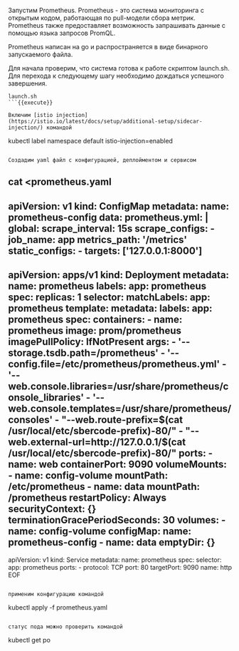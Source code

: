 Запустим Prometheus. Prometheus - это система мониторинга с открытым кодом, работающая по pull-модели сбора метрик. Prometheus также предоставляет возможность запрашивать данные с помощью языка запросов PromQL. 

Prometheus написан на go и распространяется в виде бинарного запускаемого файла.

Для начала проверим, что система готова к работе скриптом launch.sh. Для перехода к следующему шагу необходимо дождаться успешного завершения.

```
launch.sh
```{{execute}}

Включим [istio injection](https://istio.io/latest/docs/setup/additional-setup/sidecar-injection/) командой

```
kubectl label namespace default istio-injection=enabled
```{{execute}}

Создадим yaml файл с конфигурацией, деплойментом и сервисом

```
cat <<EOF >prometheus.yaml
---
apiVersion: v1
kind: ConfigMap
metadata:
  name: prometheus-config
data:
  prometheus.yml: |
    global:
      scrape_interval:     15s
    scrape_configs:
    - job_name: app
      metrics_path: '/metrics'
      static_configs:
        - targets: ['127.0.0.1:8000']
---
apiVersion: apps/v1
kind: Deployment
metadata:
  name: prometheus
  labels:
    app: prometheus
spec:
  replicas: 1
  selector:
    matchLabels:
      app: prometheus
  template:
    metadata:
      labels:
        app: prometheus
    spec:
      containers:
      - name: prometheus
        image: prom/prometheus
        imagePullPolicy: IfNotPresent
        args:
          - '--storage.tsdb.path=/prometheus'
          - '--config.file=/etc/prometheus/prometheus.yml'
          - '--web.console.libraries=/usr/share/prometheus/console_libraries'
          - '--web.console.templates=/usr/share/prometheus/consoles'
          - "--web.route-prefix=$(cat /usr/local/etc/sbercode-prefix)-80/"
          - "--web.external-url=http://127.0.0.1/$(cat /usr/local/etc/sbercode-prefix)-80/"
        ports:
        - name: web
          containerPort: 9090
        volumeMounts:
        - name: config-volume
          mountPath: /etc/prometheus
        - name: data
          mountPath: /prometheus
      restartPolicy: Always
      securityContext: {}
      terminationGracePeriodSeconds: 30
      volumes:
      - name: config-volume
        configMap:
          name: prometheus-config
      - name: data
        emptyDir: {}
---
apiVersion: v1
kind: Service
metadata:
  name: prometheus
spec:
  selector:
    app: prometheus
  ports:
    - protocol: TCP
      port: 80
      targetPort: 9090
      name: http
EOF
```{{execute}}

применим конфигурацию командой 

```
kubectl apply -f prometheus.yaml
```{{execute}}

статус пода можно проверить командой 

```
kubectl get po
```{{execute}}